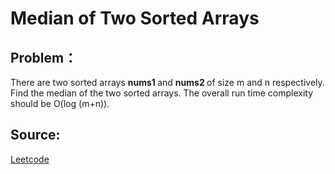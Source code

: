 # Median of Two Sorted Arrays

## Problem：

<div class="question-content">
 <p>
 </p>
 <p>
  There are two sorted arrays
  <b>
   nums1
  </b>
  and
  <b>
   nums2
  </b>
  of size m and n respectively. Find the median of the two sorted arrays. The overall run time complexity should be O(log (m+n)).
 </p>
</div>


## Source:
[Leetcode](https://leetcode.com/problems/median-of-two-sorted-arrays/)
